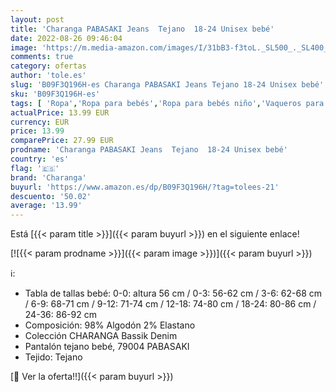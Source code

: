 ```yaml
---
layout: post
title: 'Charanga PABASAKI Jeans  Tejano  18-24 Unisex bebé'
date: 2022-08-26 09:46:04
image: 'https://m.media-amazon.com/images/I/31bB3-f3toL._SL500_._SL400_.jpg'
comments: true
category: ofertas
author: 'tole.es'
slug: 'B09F3Q196H-es Charanga PABASAKI Jeans Tejano 18-24 Unisex bebé'
sku: 'B09F3Q196H-es'
tags: [ 'Ropa','Ropa para bebés','Ropa para bebés niño','Vaqueros para bebés niño','bebé','charanga','🇪🇸', ]
actualPrice: 13.99 EUR
currency: EUR
price: 13.99
comparePrice: 27.99 EUR
prodname: 'Charanga PABASAKI Jeans  Tejano  18-24 Unisex bebé'
country: 'es'
flag: '🇪🇸'
brand: 'Charanga'
buyurl: 'https://www.amazon.es/dp/B09F3Q196H/?tag=tolees-21'
descuento: '50.02'
average: '13.99'
---
```


Está [{{< param title >}}]({{< param buyurl >}}) en el siguiente enlace!

[![{{< param prodname >}}]({{< param image >}})]({{< param buyurl >}})

ℹ️:

- Tabla de tallas bebé: 0-0: altura 56 cm / 0-3: 56-62 cm / 3-6: 62-68 cm / 6-9: 68-71 cm / 9-12: 71-74 cm / 12-18: 74-80 cm / 18-24: 80-86 cm / 24-36: 86-92 cm
- Composición: 98% Algodón 2% Elastano
- Colección CHARANGA Bassik Denim
- Pantalón tejano bebé, 79004 PABASAKI
- Tejido: Tejano

[🛒 Ver la oferta!!]({{< param buyurl >}})
